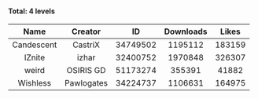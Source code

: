 #### Total: 4 levels

| Name | Creator | ID | Downloads | Likes |
|:---:|:---:|:---:|:---:|:---:|
| Candescent | CastriX | 34749502 | 1195112 | 183159
| IZnite | izhar | 32400752 | 1970848 | 326307
| weird | OSIRIS GD | 51173274 | 355391 | 41882
| Wishless | Pawlogates | 34224737 | 1106631 | 164975
